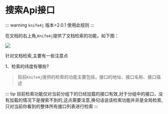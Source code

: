 # 搜索Api接口

::: warning
`knife4j` 版本>2.0.1 使用此规则
:::

在文档的右上角,`Knife4j`提供了文档检索的功能，如下图：

![](/images/knife4j/plus/search.png)

针对文档检索,主要有一些注意点

1、检索的纬度有哪些?

> 目前`Knife4j`提供的检索的功能主要包括，接口的地址、接口名称、接口描述


::: tip
目前检索功能仅对当前分组下的已经加载的接口有效,对于分组中的接口，没有加载的情况下是搜索不到的,这点需要注意,换句话说该检索功能并非是全局检索,只对当前你看到的整体所有接口列表进行检索
:::